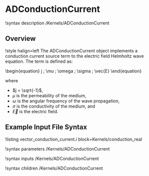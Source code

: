 # ADConductionCurrent

!syntax description /Kernels/ADConductionCurrent

## Overview

!style halign=left
The ADConductionCurrent object implements a conduction current source term to the electric field Helmholtz wave equation. The term is defined as:

\begin{equation}
  j \; \mu \; \omega \; \sigma \; \vec{E}
\end{equation}

where

- $j = \sqrt{-1}$,
- $\mu$ is the permeability of the medium,
- $\omega$ is the angular frequency of the wave propagation,
- $\sigma$ is the conductivity of the medium, and 
- $\vec{E}$ is the electric field.

## Example Input File Syntax

!listing vector_conduction_current.i block=Kernels/conduction_real

!syntax parameters /Kernels/ADConductionCurrent

!syntax inputs /Kernels/ADConductionCurrent

!syntax children /Kernels/ADConductionCurrent

